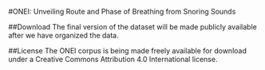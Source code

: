 #ONEI: Unveiling Route and Phase of Breathing from Snoring Sounds

##Download
The final version of the dataset will be made publicly available after we have organized the data.

##License
The ONEI corpus is being made freely available for download under a Creative Commons Attribution 4.0 International license.